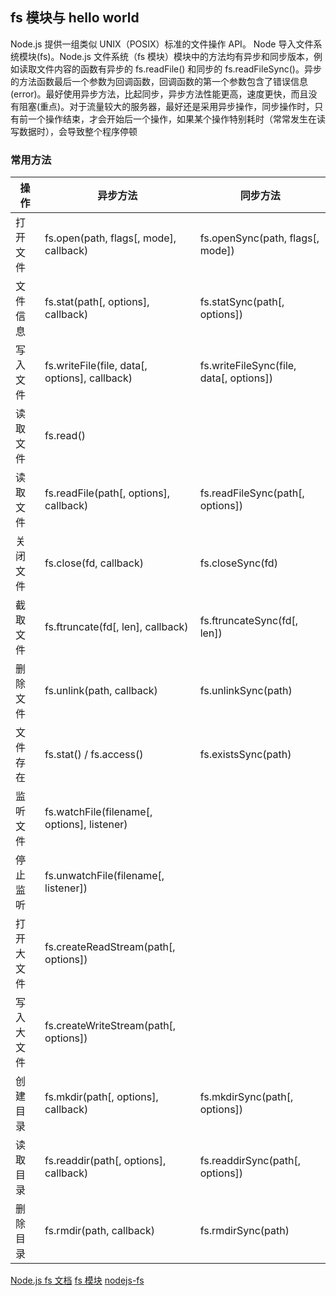 ## fs 模块与 hello world

Node.js 提供一组类似 UNIX（POSIX）标准的文件操作 API。 Node 导入文件系统模块(fs)。Node.js 文件系统（fs 模块）模块中的方法均有异步和同步版本，例如读取文件内容的函数有异步的 fs.readFile() 和同步的 fs.readFileSync()。异步的方法函数最后一个参数为回调函数，回调函数的第一个参数包含了错误信息(error)。最好使用异步方法，比起同步，异步方法性能更高，速度更快，而且没有阻塞(重点)。对于流量较大的服务器，最好还是采用异步操作，同步操作时，只有前一个操作结束，才会开始后一个操作，如果某个操作特别耗时（常常发生在读写数据时），会导致整个程序停顿

### 常用方法

| 操作       | 异步方法                                      | 同步方法                                |
| ---------- | --------------------------------------------- | --------------------------------------- |
| 打开文件   | fs.open(path, flags[, mode], callback)        | fs.openSync(path, flags[, mode])        |
| 文件信息   | fs.stat(path[, options], callback)            | fs.statSync(path[, options])            |
| 写入文件   | fs.writeFile(file, data[, options], callback) | fs.writeFileSync(file, data[, options]) |
| 读取文件   | fs.read()                                     |                                         |
| 读取文件   | fs.readFile(path[, options], callback)        | fs.readFileSync(path[, options])        |
| 关闭文件   | fs.close(fd, callback)                        | fs.closeSync(fd)                        |
| 截取文件   | fs.ftruncate(fd[, len], callback)             | fs.ftruncateSync(fd[, len])             |
| 删除文件   | fs.unlink(path, callback)                     | fs.unlinkSync(path)                     |
| 文件存在   | fs.stat() / fs.access()                       | fs.existsSync(path)                     |
| 监听文件   | fs.watchFile(filename[, options], listener)   |                                         |
| 停止监听   | fs.unwatchFile(filename[, listener])          |                                         |
| 打开大文件 | fs.createReadStream(path[, options])          |                                         |
| 写入大文件 | fs.createWriteStream(path[, options])         |                                         |
| 创建目录   | fs.mkdir(path[, options], callback)           | fs.mkdirSync(path[, options])           |
| 读取目录   | fs.readdir(path[, options], callback)         | fs.readdirSync(path[, options])         |
| 删除目录   | fs.rmdir(path, callback)                      | fs.rmdirSync(path)                      |

[Node.js fs 文档](http://nodejs.cn/api/fs.html)
[fs 模块](http://javascript.ruanyifeng.com/nodejs/fs.html#)
[nodejs-fs](http://www.runoob.com/nodejs/nodejs-fs.html)
